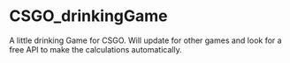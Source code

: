 # CSGO_drinkingGame
A little drinking Game for CSGO. Will update for other games and look for a free API to make the calculations automatically.
